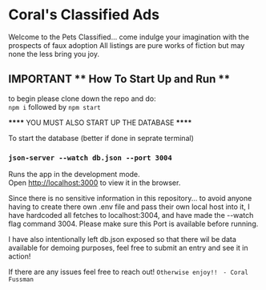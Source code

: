 # Coral's Classified Ads

Welcome to the Pets Classified... come indulge your imagination with the prospects of faux adoption
All listings are pure works of fiction but may none the less bring you joy.

## IMPORTANT ** How To Start Up and Run **

to begin please clone down the repo and do:  
 `npm i`
followed by
`npm start`

******\*\*\*\******* YOU MUST ALSO START UP THE DATABASE ******\*\*\*\*******

To start the database (better if done in seprate terminal)

### `json-server --watch db.json --port 3004`

Runs the app in the development mode.\
Open [http://localhost:3000](http://localhost:3000) to view it in the browser.

Since there is no sensitive information in this repository... to avoid anyone having to create there own .env file and pass their own local host into it, I have hardcoded all fetches to localhost:3004, and have made the --watch flag command 3004. Please make sure this Port is available before running.

I have also intentionally left db.json exposed so that there wil be data available for demoing purposes, feel free to submit an entry and see it in action!

If there are any issues feel free to reach out!
`Otherwise enjoy!! `
`- Coral Fussman`
